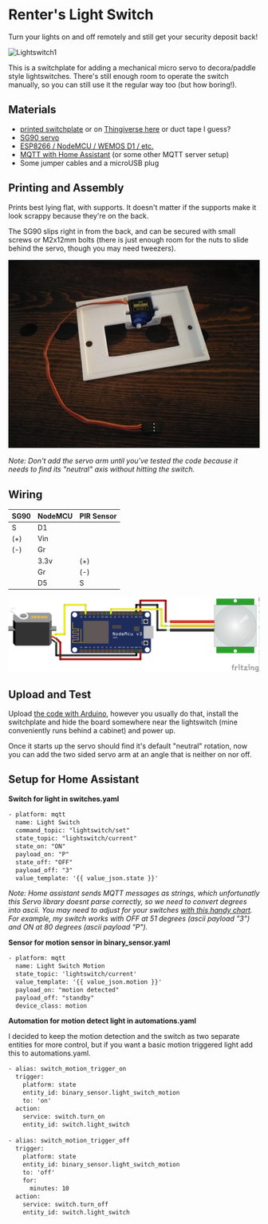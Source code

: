 # Renter's Light Switch #
Turn your lights on and off remotely and still get your security deposit back! 

![Lightswitch1](RentersLightSwitch/giphy8317845082817620066.gif "Lightswitch1")

This is a switchplate for adding a mechanical micro servo to decora/paddle style lightswitches. There's still enough room to operate the switch manually, so you can still use it the regular way too (but how boring!).

## Materials ##
- [printed switchplate](/RentersLightSwitch/lightswitch-servo-plate.stl) or on [Thingiverse here](https://www.thingiverse.com/thing:3289916) or duct tape I guess?
- [SG90 servo](https://amzn.to/2GtNXtw)
- [ESP8266 / NodeMCU / WEMOS D1 / etc. ](https://amzn.to/3drUMI8)
- [MQTT with Home Assistant](https://www.home-assistant.io/integrations/mqtt/) (or some other MQTT server setup)
- Some jumper cables and a microUSB plug

## Printing and Assembly ##
Prints best lying flat, with supports. It doesn't matter if the supports make it look scrappy because they're on the back.

The SG90 slips right in from the back, and can be secured with small screws or M2x12mm bolts (there is just enough room for the nuts to slide behind the servo, though you may need tweezers). 

![Lightswitch3](/RentersLightSwitch/lightswitch3.jpg "Lightswitch3")

_Note: Don't add the servo arm until you've tested the code because it needs to find its "neutral" axis without hitting the switch._

## Wiring ##

| SG90 | NodeMCU | PIR Sensor |
------- | -------- | ------------
| S | D1 |  | 
| (+)  | Vin |  | 
| (-) |  Gr |  | 
|  | 3.3v  | (+) |
| |  Gr  | (-) |
| | D5 | S | 

![Lightswitch_Fritz](/RentersLightSwitch/lightswitch_fritz.png "Lightswitch Fritz")
                 
## Upload and Test ##
Upload [the code with Arduino](RentersLightSwitch/lightswitch.ino), however you usually do that, install the switchplate and hide the board somewhere near the lightswitch (mine conveniently runs behind a cabinet) and power up.

Once it starts up the servo should find it's default "neutral" rotation, now you can add the two sided servo arm at an angle that is neither on nor off.

## Setup for Home Assistant ##

__Switch for light in switches.yaml__
```
- platform: mqtt
  name: Light Switch
  command_topic: "lightswitch/set"
  state_topic: "lightswitch/current"
  state_on: "ON"
  payload_on: "P"
  state_off: "OFF"
  payload_off: "3"
  value_template: '{{ value_json.state }}'
```
*Note: Home assistant sends MQTT messages as strings, which unfortunatly this Servo library doesnt parse correctly, so we need to convert degrees into ascii. You may need to adjust for your switches [with this handy chart](https://www.cs.cmu.edu/~pattis/15-1XX/common/handouts/ascii.html). For example, my switch works with OFF at 51 degrees (ascii payload "3") and ON at 80 degrees (ascii payload "P").*

__Sensor for motion sensor in binary_sensor.yaml__
```
- platform: mqtt
  name: Light Switch Motion
  state_topic: 'lightswitch/current'
  value_template: '{{ value_json.motion }}'
  payload_on: "motion detected"
  payload_off: "standby"
  device_class: motion
```

__Automation for motion detect light in automations.yaml__

I decided to keep the motion detection and the switch as two separate entities for more control, but if you want a basic motion triggered light add this to automations.yaml.
```
- alias: switch_motion_trigger_on
  trigger:
    platform: state
    entity_id: binary_sensor.light_switch_motion
    to: 'on'
  action:
    service: switch.turn_on
    entity_id: switch.light_switch
    
- alias: switch_motion_trigger_off
  trigger:
    platform: state
    entity_id: binary_sensor.light_switch_motion
    to: 'off'
    for:
      minutes: 10
  action:
    service: switch.turn_off
    entity_id: switch.light_switch

```

